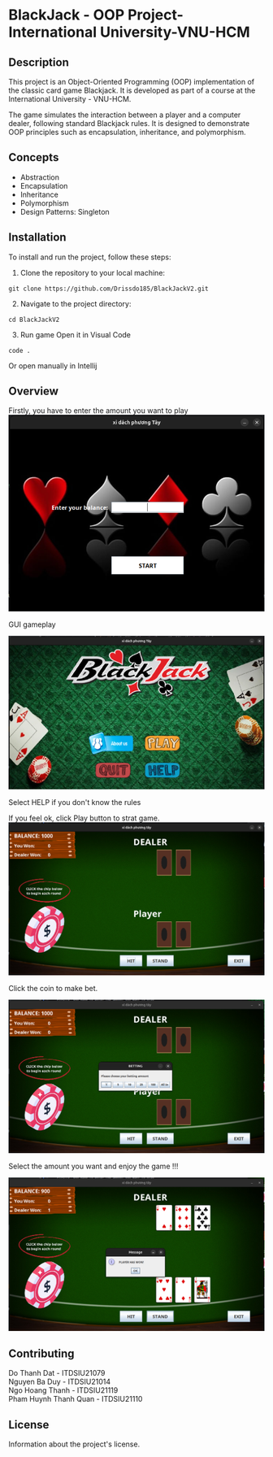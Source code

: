 # BlackJack - OOP Project-International University-VNU-HCM

## Description
This project is an Object-Oriented Programming (OOP) implementation of the classic card game Blackjack. It is developed as part of a course at the International University - VNU-HCM.

The game simulates the interaction between a player and a computer dealer, following standard Blackjack rules. It is designed to demonstrate OOP principles such as encapsulation, inheritance, and polymorphism.

## Concepts
* Abstraction   
* Encapsulation  
* Inheritance  
* Polymorphism  
* Design Patterns: Singleton

## Installation

To install and run the project, follow these steps:

1. Clone the repository to your local machine:
```shell
git clone https://github.com/Drissdo185/BlackJackV2.git
```
2. Navigate to the project directory:
```shell
cd BlackJackV2
```
3. Run game
Open it in Visual Code 
```shell
code .
```
Or open manually in Intellij

## Overview
Firstly, you have to enter the amount you want to play
![Image Alt Text](images/img.png)
  
GUI gameplay

![Image Alt Text](images/img_1.png)

Select HELP if you don't know the rules

If you feel ok, click Play button to strat game.
![Image Alt Text](images/img_2.png)

Click the coin to make bet. 

![Image Alt Text](images/img_3.png)

Select the amount you want and enjoy the game !!!

![Image Alt Text](images/img_4.png)






## Contributing
Do Thanh Dat - ITDSIU21079  
Nguyen Ba Duy - ITDSIU21014  
Ngo Hoang Thanh - ITDSIU21119   
Pham Huynh Thanh Quan - ITDSIU21110

## License

Information about the project's license.


